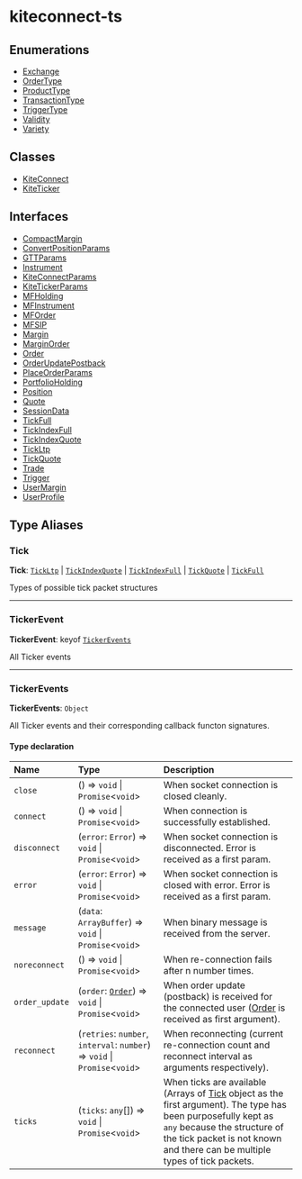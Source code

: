 # kiteconnect-ts

## Enumerations

- [Exchange](enums/Exchange.md)
- [OrderType](enums/OrderType.md)
- [ProductType](enums/ProductType.md)
- [TransactionType](enums/TransactionType.md)
- [TriggerType](enums/TriggerType.md)
- [Validity](enums/Validity.md)
- [Variety](enums/Variety.md)

## Classes

- [KiteConnect](classes/KiteConnect.md)
- [KiteTicker](classes/KiteTicker.md)

## Interfaces

- [CompactMargin](interfaces/CompactMargin.md)
- [ConvertPositionParams](interfaces/ConvertPositionParams.md)
- [GTTParams](interfaces/GTTParams.md)
- [Instrument](interfaces/Instrument.md)
- [KiteConnectParams](interfaces/KiteConnectParams.md)
- [KiteTickerParams](interfaces/KiteTickerParams.md)
- [MFHolding](interfaces/MFHolding.md)
- [MFInstrument](interfaces/MFInstrument.md)
- [MFOrder](interfaces/MFOrder.md)
- [MFSIP](interfaces/MFSIP.md)
- [Margin](interfaces/Margin.md)
- [MarginOrder](interfaces/MarginOrder.md)
- [Order](interfaces/Order.md)
- [OrderUpdatePostback](interfaces/OrderUpdatePostback.md)
- [PlaceOrderParams](interfaces/PlaceOrderParams.md)
- [PortfolioHolding](interfaces/PortfolioHolding.md)
- [Position](interfaces/Position.md)
- [Quote](interfaces/Quote.md)
- [SessionData](interfaces/SessionData.md)
- [TickFull](interfaces/TickFull.md)
- [TickIndexFull](interfaces/TickIndexFull.md)
- [TickIndexQuote](interfaces/TickIndexQuote.md)
- [TickLtp](interfaces/TickLtp.md)
- [TickQuote](interfaces/TickQuote.md)
- [Trade](interfaces/Trade.md)
- [Trigger](interfaces/Trigger.md)
- [UserMargin](interfaces/UserMargin.md)
- [UserProfile](interfaces/UserProfile.md)

## Type Aliases

### Tick

 **Tick**: [`TickLtp`](interfaces/TickLtp.md) \| [`TickIndexQuote`](interfaces/TickIndexQuote.md) \| [`TickIndexFull`](interfaces/TickIndexFull.md) \| [`TickQuote`](interfaces/TickQuote.md) \| [`TickFull`](interfaces/TickFull.md)

Types of possible tick packet structures

___

### TickerEvent

 **TickerEvent**: keyof [`TickerEvents`](modules.md#tickerevents)

All Ticker events

___

### TickerEvents

 **TickerEvents**: `Object`

All Ticker events and their corresponding callback functon signatures.

#### Type declaration

| Name | Type | Description |
| :------ | :------ | :------ |
| `close` | () => `void` \| `Promise`\<`void`\> | When socket connection is closed cleanly. |
| `connect` | () => `void` \| `Promise`\<`void`\> | When connection is successfully established. |
| `disconnect` | (`error`: `Error`) => `void` \| `Promise`\<`void`\> | When socket connection is disconnected. Error is received as a first param. |
| `error` | (`error`: `Error`) => `void` \| `Promise`\<`void`\> | When socket connection is closed with error. Error is received as a first param. |
| `message` | (`data`: `ArrayBuffer`) => `void` \| `Promise`\<`void`\> | When binary message is received from the server. |
| `noreconnect` | () => `void` \| `Promise`\<`void`\> | When re-connection fails after n number times. |
| `order_update` | (`order`: [`Order`](interfaces/Order.md)) => `void` \| `Promise`\<`void`\> | When order update (postback) is received for the connected user ([Order](interfaces/Order.md) is received as first argument). |
| `reconnect` | (`retries`: `number`, `interval`: `number`) => `void` \| `Promise`\<`void`\> | When reconnecting (current re-connection count and reconnect interval as arguments respectively). |
| `ticks` | (`ticks`: `any`[]) => `void` \| `Promise`\<`void`\> | When ticks are available (Arrays of [Tick](modules.md#tick) object as the first argument). The type has been purposefully kept as `any` because the structure of the tick packet is not known and there can be multiple types of tick packets. |
